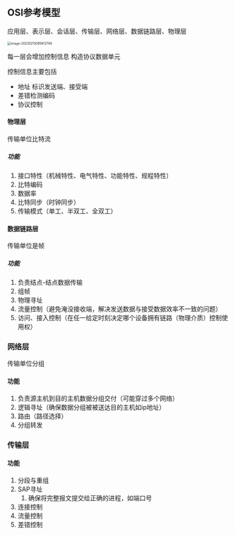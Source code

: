 ## OSI参考模型

应用层、表示层、会话层、传输层、网络层、数据链路层、物理层

<img src="http://mt.file.jsxming.cn/image/202302150856968.png" alt="image-20230215085612749" style="zoom:50%;" />

每一层会增加控制信息 构造协议数据单元

控制信息主要包括

- 地址 标识发送端、接受端
- 差错检测编码
- 协议控制



#### 物理层

传输单位比特流

##### 功能

1. 接口特性（机械特性、电气特性、功能特性、规程特性）
2. 比特编码
3. 数据率
4. 比特同步（时钟同步）
5. 传输模式（单工、半双工、全双工）



#### 数据链路层

传输单位是帧

##### 功能

1. 负责结点-结点数据传输
2. 组帧
3. 物理寻址
4. 流量控制（避免淹没接收端，解决发送数据与接受数据效率不一致的问题）
5. 访问、接入控制（在任一给定时刻决定哪个设备拥有链路（物理介质）控制使用权）



### 网络层

传输单位分组

#### 功能

1. 负责源主机到目的主机数据分组交付（可能穿过多个网络）
2. 逻辑寻址（确保数据分组被被送达目的主机如ip地址）
3. 路由（路径选择）
4. 分组转发



### 传输层

#### 功能

1. 分段与重组
2. SAP寻址
   1. 确保将完整报文提交给正确的进程，如端口号
3. 连接控制
4. 流量控制
5. 差错控制